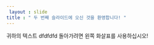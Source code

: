```yaml
---
 layout : slide 
title : " 두 번째 슬라이드에 오신 것을 환영합니다! "
---
```

귀하의 텍스트  dfdfdfd
돌아가려면 왼쪽 화살표를 사용하십시오!
